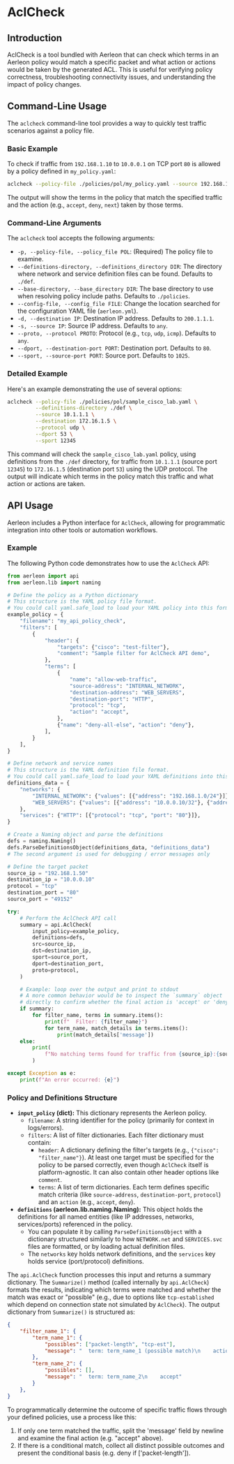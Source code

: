 # AclCheck

## Introduction

AclCheck is a tool bundled with Aerleon that can check which terms in an Aerleon policy would match a specific packet and what action or actions would be taken by the generated ACL. This is useful for verifying policy correctness, troubleshooting connectivity issues, and understanding the impact of policy changes.

## Command-Line Usage

The `aclcheck` command-line tool provides a way to quickly test traffic scenarios against a policy file.

### Basic Example

To check if traffic from `192.168.1.10` to `10.0.0.1` on TCP port `80` is allowed by a policy defined in `my_policy.yaml`:

```bash
aclcheck --policy-file ./policies/pol/my_policy.yaml --source 192.168.1.10 --destination 10.0.0.1 --protocol tcp --dport 80
```

The output will show the terms in the policy that match the specified traffic and the action (e.g., `accept`, `deny`, `next`) taken by those terms.

### Command-Line Arguments

The `aclcheck` tool accepts the following arguments:

*   `-p, --policy-file, --policy_file POL`: (Required) The policy file to examine.
*   `--definitions-directory, --definitions_directory DIR`: The directory where network and service definition files can be found. Defaults to `./def`.
*   `--base-directory, --base_directory DIR`: The base directory to use when resolving policy include paths. Defaults to `./policies`.
*   `--config-file, --config_file FILE`: Change the location searched for the configuration YAML file (`aerleon.yml`).
*   `-d, --destination IP`: Destination IP address. Defaults to `200.1.1.1`.
*   `-s, --source IP`: Source IP address. Defaults to `any`.
*   `--proto, --protocol PROTO`: Protocol (e.g., `tcp`, `udp`, `icmp`). Defaults to `any`.
*   `--dport, --destination-port PORT`: Destination port. Defaults to `80`.
*   `--sport, --source-port PORT`: Source port. Defaults to `1025`.

### Detailed Example

Here's an example demonstrating the use of several options:

```bash
aclcheck --policy-file ./policies/pol/sample_cisco_lab.yaml \
         --definitions-directory ./def \
         --source 10.1.1.1 \
         --destination 172.16.1.5 \
         --protocol udp \
         --dport 53 \
         --sport 12345
```

This command will check the `sample_cisco_lab.yaml` policy, using definitions from the `./def` directory, for traffic from `10.1.1.1` (source port `12345`) to `172.16.1.5` (destination port `53`) using the UDP protocol. The output will indicate which terms in the policy match this traffic and what action or actions are taken.

## API Usage

Aerleon includes a Python interface for `AclCheck`, allowing for programmatic integration into other tools or automation workflows.

### Example

The following Python code demonstrates how to use the `AclCheck` API:

```python
from aerleon import api
from aerleon.lib import naming

# Define the policy as a Python dictionary
# This structure is the YAML policy file format.
# You could call yaml.safe_load to load your YAML policy into this format.
example_policy = {
    "filename": "my_api_policy_check",
    "filters": [
        {
            "header": {
                "targets": {"cisco": "test-filter"},
                "comment": "Sample filter for AclCheck API demo",
            },
            "terms": [
                {
                    "name": "allow-web-traffic",
                    "source-address": "INTERNAL_NETWORK",
                    "destination-address": "WEB_SERVERS",
                    "destination-port": "HTTP",
                    "protocol": "tcp",
                    "action": "accept",
                },
                {"name": "deny-all-else", "action": "deny"},
            ],
        }
    ],
}

# Define network and service names
# This structure is the YAML definition file format.
# You could call yaml.safe_load to load your YAML definitions into this format.
definitions_data = {
    "networks": {
        "INTERNAL_NETWORK": {"values": [{"address": "192.168.1.0/24"}]},
        "WEB_SERVERS": {"values": [{"address": "10.0.0.10/32"}, {"address": "10.0.0.11/32"}]},
    },
    "services": {"HTTP": [{"protocol": "tcp", "port": "80"}]},
}

# Create a Naming object and parse the definitions
defs = naming.Naming()
defs.ParseDefinitionsObject(definitions_data, "definitions_data")
# The second argument is used for debugging / error messages only

# Define the target packet
source_ip = "192.168.1.50"
destination_ip = "10.0.0.10"
protocol = "tcp"
destination_port = "80"
source_port = "49152"

try:
    # Perform the AclCheck API call
    summary = api.AclCheck(
        input_policy=example_policy,
        definitions=defs,
        src=source_ip,
        dst=destination_ip,
        sport=source_port,
        dport=destination_port,
        proto=protocol,
    )

    # Example: loop over the output and print to stdout
    # A more common behavior would be to inspect the `summary` object
    # directly to confirm whether the final action is 'accept' or 'deny'
    if summary:
        for filter_name, terms in summary.items():
            print(f"  Filter: {filter_name}")
            for term_name, match_details in terms.items():
                print(match_details['message'])
    else:
        print(
            f"No matching terms found for traffic from {source_ip}:{source_port} to {destination_ip}:{destination_port} ({protocol})."
        )

except Exception as e:
    print(f"An error occurred: {e}")

```

### Policy and Definitions Structure

*   **`input_policy` (dict):** This dictionary represents the Aerleon policy.
    *   `filename`: A string identifier for the policy (primarily for context in logs/errors).
    *   `filters`: A list of filter dictionaries. Each filter dictionary must contain:
        *   `header`: A dictionary defining the filter's targets (e.g., `{"cisco": "filter_name"}`). At least one target must be specified for the policy to be parsed correctly, even though `AclCheck` itself is platform-agnostic. It can also contain other header options like `comment`.
        *   `terms`: A list of term dictionaries. Each term defines specific match criteria (like `source-address`, `destination-port`, `protocol`) and an `action` (e.g., `accept`, `deny`).
*   **`definitions` (aerleon.lib.naming.Naming):** This object holds the definitions for all named entities (like IP addresses, networks, services/ports) referenced in the policy.
    *   You can populate it by calling `ParseDefinitionsObject` with a dictionary structured similarly to how `NETWORK.net` and `SERVICES.svc` files are formatted, or by loading actual definition files.
    *   The `networks` key holds network definitions, and the `services` key holds service (port/protocol) definitions.

The `api.AclCheck` function processes this input and returns a summary dictionary. The `Summarize()` method (called internally by `api.AclCheck`) formats the results, indicating which terms were matched and whether the match was exact or "possible" (e.g., due to options like `tcp-established` which depend on connection state not simulated by `AclCheck`).
The output dictionary from `Summarize()` is structured as:

```json
{
    "filter_name_1": {
        "term_name_1": {
            "possibles": ["packet-length", "tcp-est"],
            "message": "  term: term_name_1 (possible match)\n    action if ['packet-length', 'tcp-est']"
        },
        "term_name_2": {
            "possibles": [],
            "message": "  term: term_name_2\n    accept"
        }
    },
}
```

To programmatically determine the outcome of specific traffic flows through your defined policies, use a process like this:

1. If only one term matched the traffic, split the 'message' field by newline and examine the final action (e.g. "accept" above).
2. If there is a conditional match, collect all distinct possible outcomes and present the conditional basis (e.g. deny if ['packet-length']).
